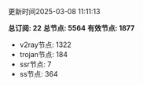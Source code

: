更新时间2025-03-08 11:11:13

**总订阅: 22**
**总节点: 5564**
**有效节点: 1877**
- v2ray节点: 1322
- trojan节点: 184
- ssr节点: 7
- ss节点: 364
